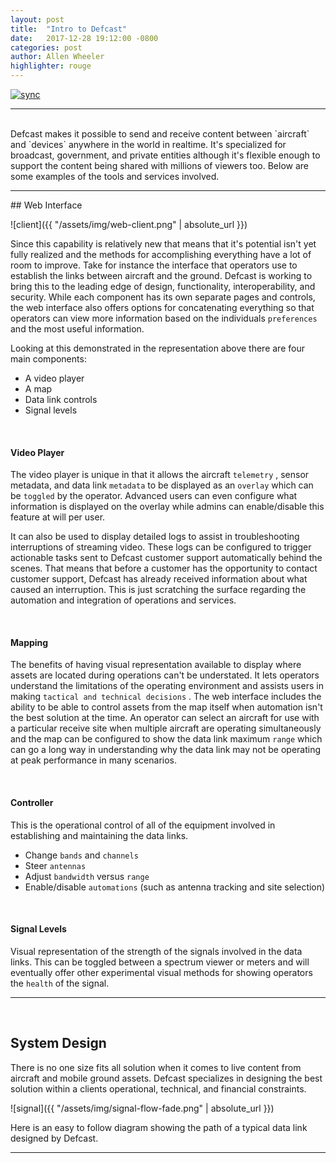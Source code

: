 ```yaml
---
layout: post
title:  "Intro to Defcast"
date:   2017-12-28 19:12:00 -0800
categories: post
author: Allen Wheeler
highlighter: rouge
---
```

[![sync](http://img.shields.io/badge/repository-synced-brightgreen.svg)][sandbox-sync]

[sandbox-sync]: https://defcast.github.io
<hr>
<br>
Defcast makes it possible to send and receive content between `aircraft` and `devices` anywhere in the world in realtime. It's specialized for broadcast, government, and private entities although it's flexible enough to support the content being shared with millions of viewers too. Below are some examples of the tools and services involved. 

<hr>
## Web Interface

![client]({{ "/assets/img/web-client.png" | absolute_url }})

Since this capability is relatively new that means that it's potential isn't yet fully realized and the methods for accomplishing everything have a lot of room to improve. Take for instance the interface that operators use to establish the links between aircraft and the ground. Defcast is working to bring this to the leading edge of design, functionality, interoperability, and security. While each component has its own separate pages and controls, the web interface also offers options for concatenating everything so that operators can view more information based on the individuals `preferences` and the most useful information.

Looking at this demonstrated in the representation above there are four main components:

- A video player
- A map
- Data link controls
- Signal levels

<br>

#### Video Player

The video player is unique in that it allows the aircraft `telemetry` ,  sensor metadata, and data link `metadata` to be displayed as an `overlay` which can be `toggled` by the operator. Advanced users can even configure what information is displayed on the overlay while admins can enable/disable this feature at will per user.

It can also be used to display detailed logs to assist in troubleshooting interruptions of streaming video. These logs can be configured to trigger actionable tasks sent to Defcast customer support automatically behind the scenes. That means that before a customer has the opportunity to contact customer support, Defcast has already received information about what caused an interruption. This is just scratching the surface regarding the automation and integration of operations and services.

<br>

#### Mapping

The benefits of having visual representation available to display where assets are located during operations can't be understated. It lets operators understand the limitations of the operating environment and assists users in making `tactical and technical decisions` .  The web interface includes the ability to be able to control assets from the map itself when automation isn't the best solution at the time. An operator can select an aircraft for use with a particular receive site when multiple aircraft are operating simultaneously and the map can be configured to show the data link maximum `range` which can go a long way in understanding why the data link may not be operating at peak performance in many scenarios.

<br>

#### Controller

This is the operational control of all of the equipment involved in establishing and maintaining the data links.

- Change `bands` and `channels`
- Steer `antennas`
- Adjust `bandwidth` versus `range` 
- Enable/disable `automations` (such as antenna tracking and site selection)

<br>

#### Signal Levels

Visual representation of the strength of the signals involved in the data links. This can be toggled between a spectrum viewer or meters and will eventually offer other experimental visual methods for showing operators the `health` of the signal.

<hr>
<br>

## System Design

There is no one size fits all solution when it comes to live content from aircraft and mobile ground assets. Defcast specializes in designing the best solution within a clients operational, technical, and financial constraints. 

![signal]({{ "/assets/img/signal-flow-fade.png" | absolute_url }})

Here is an easy to follow diagram showing the path of a typical data link designed by Defcast.  

<hr>

